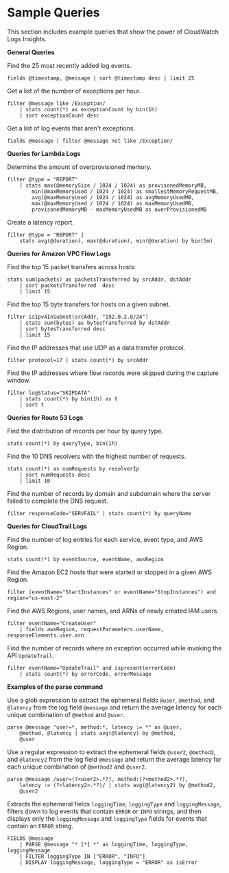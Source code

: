 # Sample Queries<a name="CWL_QuerySyntax-examples"></a>

This section includes example queries that show the power of CloudWatch Logs Insights\.

**General Queries**

Find the 25 most recently added log events\.

```
fields @timestamp, @message | sort @timestamp desc | limit 25
```

Get a list of the number of exceptions per hour\.

```
filter @message like /Exception/ 
    | stats count(*) as exceptionCount by bin(1h)
    | sort exceptionCount desc
```

Get a list of log events that aren't exceptions\.

```
fields @message | filter @message not like /Exception/
```

**Queries for Lambda Logs**

Determine the amount of overprovisioned memory\.

```
filter @type = "REPORT"
    | stats max(@memorySize / 1024 / 1024) as provisonedMemoryMB,
        min(@maxMemoryUsed / 1024 / 1024) as smallestMemoryRequestMB,
        avg(@maxMemoryUsed / 1024 / 1024) as avgMemoryUsedMB,
        max(@maxMemoryUsed / 1024 / 1024) as maxMemoryUsedMB,
        provisonedMemoryMB - maxMemoryUsedMB as overProvisionedMB
```

Create a latency report\.

```
filter @type = "REPORT" |
    stats avg(@duration), max(@duration), min(@duration) by bin(5m)
```

**Queries for Amazon VPC Flow Logs**

Find the top 15 packet transfers across hosts:

```
stats sum(packets) as packetsTransferred by srcAddr, dstAddr
    | sort packetsTransferred  desc
    | limit 15
```

Find the top 15 byte transfers for hosts on a given subnet\.

```
filter isIpv4InSubnet(srcAddr, "192.0.2.0/24")
    | stats sum(bytes) as bytesTransferred by dstAddr
    | sort bytesTransferred desc
    | limit 15
```

Find the IP addresses that use UDP as a data transfer protocol\.

```
filter protocol=17 | stats count(*) by srcAddr
```

Find the IP addresses where flow records were skipped during the capture window\.

```
filter logStatus="SKIPDATA"
    | stats count(*) by bin(1h) as t
    | sort t
```

**Queries for Route 53 Logs**

Find the distribution of records per hour by query type\.

```
stats count(*) by queryType, bin(1h)
```

Find the 10 DNS resolvers with the highest number of requests\.

```
stats count(*) as numRequests by resolverIp
    | sort numRequests desc
    | limit 10
```

Find the number of records by domain and subdomain where the server failed to complete the DNS request\.

```
filter responseCode="SERVFAIL" | stats count(*) by queryName
```

**Queries for CloudTrail Logs**

Find the number of log entries for each service, event type, and AWS Region\.

```
stats count(*) by eventSource, eventName, awsRegion
```

Find the Amazon EC2 hosts that were started or stopped in a given AWS Region\.

```
filter (eventName="StartInstances" or eventName="StopInstances") and region="us-east-2"
```

Find the AWS Regions, user names, and ARNs of newly created IAM users\.

```
filter eventName="CreateUser"
    | fields awsRegion, requestParameters.userName, responseElements.user.arn
```

Find the number of records where an exception occurred while invoking the API `UpdateTrail`\.

```
filter eventName="UpdateTrail" and ispresent(errorCode)
    | stats count(*) by errorCode, errorMessage
```

**Examples of the parse command**

Use a glob expression to extract the ephemeral fields `@user`, `@method`, and `@latency` from the log field `@message` and return the average latency for each unique combination of `@method` and `@user`\.

```
parse @message "user=*, method:*, latency := *" as @user,
    @method, @latency | stats avg(@latency) by @method,
    @user
```

Use a regular expression to extract the ephemeral fields `@user2`, `@method2`, and `@latency2` from the log field `@message` and return the average latency for each unique combination of `@method2` and `@user2`\.

```
parse @message /user=(?<user2>.*?), method:(?<method2>.*?),
    latency := (?<latency2>.*?)/ | stats avg(@latency2) by @method2, 
    @user2
```

Extracts the ephemeral fields `loggingTime`, `loggingType` and `loggingMessage`, filters down to log events that contain `ERROR` or `INFO` strings, and then displays only the `loggingMessage` and `loggingType` fields for events that contain an `ERROR` string\.

```
FIELDS @message
    | PARSE @message "* [*] *" as loggingTime, loggingType, loggingMessage
    | FILTER loggingType IN ["ERROR", "INFO"]
    | DISPLAY loggingMessage, loggingType = "ERROR" as isError
```